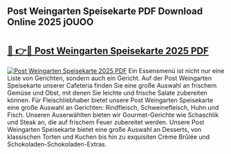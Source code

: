 ## Post Weingarten Speisekarte PDF Download Online 2025 jOUOO

# <h2><a href="http://gc6obn.nevu.top/?p=Post+Weingarten+Speisekarte">🔗 👉🔴 Post Weingarten Speisekarte 2025 PDF</a></h2>

[![Post Weingarten Speisekarte 2025 PDF](https://i.imgur.com/dBaPXMq.png)](http://gc6obn.nevu.top/?p=Post+Weingarten+Speisekarte)
Ein Essensmenü ist nicht nur eine Liste von Gerichten, sondern auch ein Gericht. Auf der Post Weingarten Speisekarte unserer Cafeteria finden Sie eine große Auswahl an frischem Gemüse und Obst, mit denen Sie leichte und frische Salate zubereiten können. Für Fleischliebhaber bietet unsere Post Weingarten Speisekarte eine große Auswahl an Gerichten: Rindfleisch, Schweinefleisch, Huhn und Fisch. Unseren Auserwählten bieten wir Gourmet-Gerichte wie Schaschlik und Steak an, die auf frischem Feuer zubereitet werden. Unsere Post Weingarten Speisekarte bietet eine große Auswahl an Desserts, von klassischen Torten und Kuchen bis hin zu exquisiten Crème Brûlée und Schokoladen-Schokoladen-Extras.
